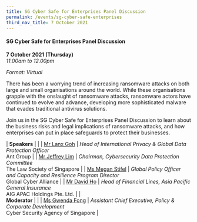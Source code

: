 ```yaml
---
title: SG Cyber Safe for Enterprises Panel Discussion
permalink: /events/sg-cyber-safe-enterprises
third_nav_title: 7 October 2021
---
```

#### **SG Cyber Safe for Enterprises Panel Discussion**

**7 October 2021 (Thursday)**  
*11.00am to 12.00pm*

*Format: Virtual*

There has been a worrying trend of increasing ransomware attacks on both large and small organisations around the world. While these organisations grapple with the onslaught of ransomware attacks, ransomware actors have continued to evolve and advance, developing more sophisticated malware that evades traditional antivirus solutions.

Join us in the SG Cyber Safe for Enterprises Panel Discussion to learn about the business risks and legal implications of ransomware attacks, and how enterprises can put in place safeguards to protect their businesses.

| **Speakers** | |
| [Mr Lanx Goh](/speaker-lanx-goh)     | *Head of International Privacy & Global Data Protection Officer*<br>Ant Group     |
| [Mr Jeffrey Lim](/speaker-jeffrey-lim)  | *Chairman, Cybersecurity Data Protection Committee*<br>The Law Society of Singapore                  |
| [Ms Megan Stifel](/speaker-megan-stifel) | *Global Policy Officer and Capacity and Resilience Program Director*<br>Global Cyber Alliance |
| [Mr David Ho](/speaker-david-ho) | *Head of Financial Lines, Asia Pacific General Insurance*<br>AIG APAC Holdings Pte. Ltd. |
| <br> **Moderator** | |
| [Ms Gwenda Fong](/speaker-gwenda-fong) | *Assistant Chief Executive, Policy & Corporate Development*<br>Cyber Security Agency of Singapore |